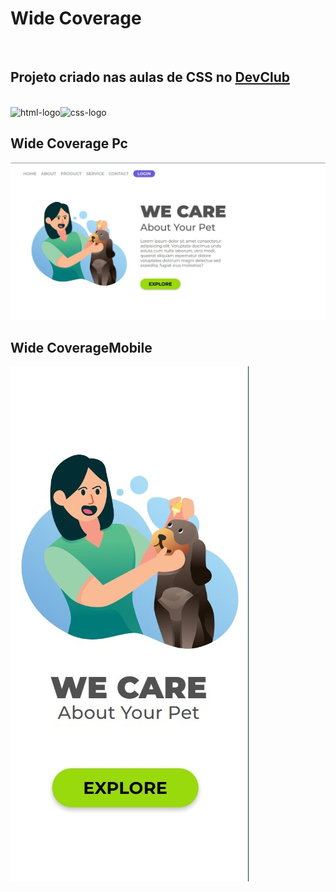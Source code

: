 <h1>Wide Coverage</h1>
<br>
<h2>Projeto criado nas aulas de CSS no <a href="https://rodolfomori.com.br/devclub-comercial/">DevClub<a> </h2> 
<br>
<img src="https://img.shields.io/badge/HTML5-E34F26?style=for-the-badge&logo=html5&logoColor=white" alt="html-logo" /><img src="https://img.shields.io/badge/CSS3-1572B6?style=for-the-badge&logo=css3&logoColor=white" alt="css-logo"/> 
<h2>Wide Coverage Pc</h2>
<img src="https://github.com/vitorandrade222/Projeto-we-care-git/blob/master/img/we%20pc.jpg" alt="site-pc">
<h2>Wide CoverageMobile</h2>
<img src="https://github.com/vitorandrade222/Projeto-we-care-git/blob/master/img/we%20care%20mobile.jpg" alt="site-mobile">
